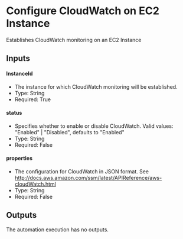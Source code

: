 # Configure CloudWatch on EC2 Instance

Establishes CloudWatch monitoring on an EC2 Instance

## Inputs

#### InstanceId
  * The instance for which CloudWatch monitoring will be established.
  * Type: String
  * Required: True
  
#### status
  * Specifies whether to enable or disable CloudWatch. Valid values: "Enabled" | "Disabled", defaults to "Enabled"
  * Type: String
  * Required: False
   
#### properties
  * The configuration for CloudWatch in JSON format. See http://docs.aws.amazon.com/ssm/latest/APIReference/aws-cloudWatch.html
  * Type: String
  * Required: False

## Outputs
The automation execution has no outputs.
